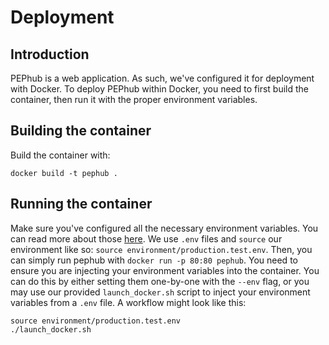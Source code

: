 # Deployment

## Introduction

PEPhub is a web application. As such, we've configured it for deployment with Docker. To deploy PEPhub within Docker, you need to first build the container, then run it with the proper environment variables.

## Building the container

Build the container with:

```
docker build -t pephub .
```

## Running the container

Make sure you've configured all the necessary environment variables. You can read more about those [here](docs/server-settings.md). We use `.env` files and `source` our environment like so: `source environment/production.test.env`. Then, you can simply run pephub with `docker run -p 80:80 pephub`. You need to ensure you are injecting your environment variables into the container. You can do this by either setting them one-by-one with the `--env` flag, or you may use our provided `launch_docker.sh` script to inject your environment variables from a `.env` file. A workflow might look like this:

```
source environment/production.test.env
./launch_docker.sh
```
